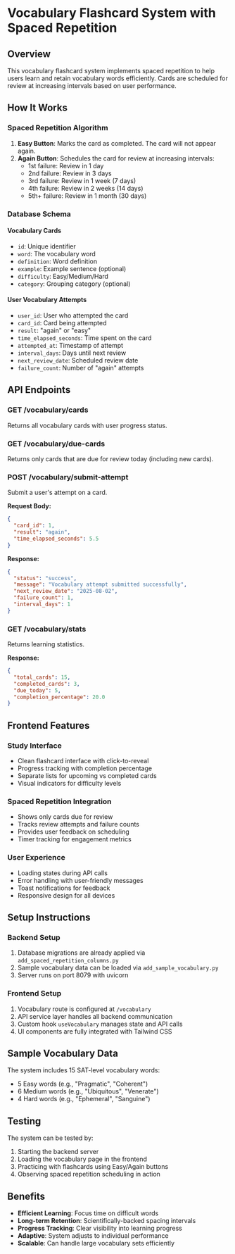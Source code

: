 # Vocabulary Flashcard System with Spaced Repetition

## Overview

This vocabulary flashcard system implements spaced repetition to help users learn and retain vocabulary words efficiently. Cards are scheduled for review at increasing intervals based on user performance.

## How It Works

### Spaced Repetition Algorithm

1. **Easy Button**: Marks the card as completed. The card will not appear again.
2. **Again Button**: Schedules the card for review at increasing intervals:
   - 1st failure: Review in 1 day
   - 2nd failure: Review in 3 days  
   - 3rd failure: Review in 1 week (7 days)
   - 4th failure: Review in 2 weeks (14 days)
   - 5th+ failure: Review in 1 month (30 days)

### Database Schema

#### Vocabulary Cards
- `id`: Unique identifier
- `word`: The vocabulary word
- `definition`: Word definition
- `example`: Example sentence (optional)
- `difficulty`: Easy/Medium/Hard
- `category`: Grouping category (optional)

#### User Vocabulary Attempts
- `user_id`: User who attempted the card
- `card_id`: Card being attempted
- `result`: "again" or "easy"
- `time_elapsed_seconds`: Time spent on the card
- `attempted_at`: Timestamp of attempt
- `interval_days`: Days until next review
- `next_review_date`: Scheduled review date
- `failure_count`: Number of "again" attempts

## API Endpoints

### GET /vocabulary/cards
Returns all vocabulary cards with user progress status.

### GET /vocabulary/due-cards  
Returns only cards that are due for review today (including new cards).

### POST /vocabulary/submit-attempt
Submit a user's attempt on a card.

**Request Body:**
```json
{
  "card_id": 1,
  "result": "again",
  "time_elapsed_seconds": 5.5
}
```

**Response:**
```json
{
  "status": "success",
  "message": "Vocabulary attempt submitted successfully", 
  "next_review_date": "2025-08-02",
  "failure_count": 1,
  "interval_days": 1
}
```

### GET /vocabulary/stats
Returns learning statistics.

**Response:**
```json
{
  "total_cards": 15,
  "completed_cards": 3,
  "due_today": 5,
  "completion_percentage": 20.0
}
```

## Frontend Features

### Study Interface
- Clean flashcard interface with click-to-reveal
- Progress tracking with completion percentage
- Separate lists for upcoming vs completed cards
- Visual indicators for difficulty levels

### Spaced Repetition Integration
- Shows only cards due for review
- Tracks review attempts and failure counts
- Provides user feedback on scheduling
- Timer tracking for engagement metrics

### User Experience
- Loading states during API calls
- Error handling with user-friendly messages
- Toast notifications for feedback
- Responsive design for all devices

## Setup Instructions

### Backend Setup
1. Database migrations are already applied via `add_spaced_repetition_columns.py`
2. Sample vocabulary data can be loaded via `add_sample_vocabulary.py`  
3. Server runs on port 8079 with uvicorn

### Frontend Setup
1. Vocabulary route is configured at `/vocabulary`
2. API service layer handles all backend communication
3. Custom hook `useVocabulary` manages state and API calls
4. UI components are fully integrated with Tailwind CSS

## Sample Vocabulary Data

The system includes 15 SAT-level vocabulary words:
- 5 Easy words (e.g., "Pragmatic", "Coherent")
- 6 Medium words (e.g., "Ubiquitous", "Venerate") 
- 4 Hard words (e.g., "Ephemeral", "Sanguine")

## Testing

The system can be tested by:
1. Starting the backend server
2. Loading the vocabulary page in the frontend
3. Practicing with flashcards using Easy/Again buttons
4. Observing spaced repetition scheduling in action

## Benefits

- **Efficient Learning**: Focus time on difficult words
- **Long-term Retention**: Scientifically-backed spacing intervals  
- **Progress Tracking**: Clear visibility into learning progress
- **Adaptive**: System adjusts to individual performance
- **Scalable**: Can handle large vocabulary sets efficiently
